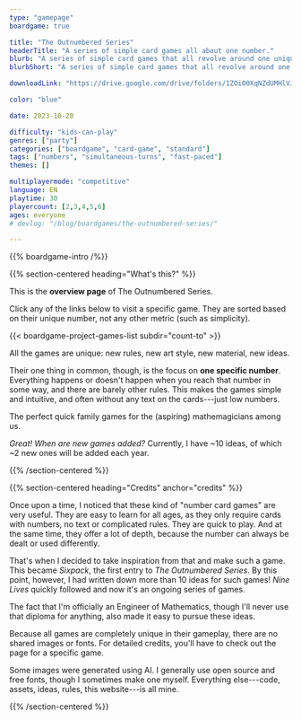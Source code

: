 ```yaml
---
type: "gamepage"
boardgame: true

title: "The Outnumbered Series"
headerTitle: "A series of simple card games all about one number."
blurb: "A series of simple card games that all revolve around one unique number, using it as creatively as possible."
blurbShort: "A series of simple card games that all revolve around one unique number."

downloadLink: "https://drive.google.com/drive/folders/1ZOi00XqNZdUMHlVJj0ylx_8vFSA6EPow"

color: "blue"

date: 2023-10-20

difficulty: "kids-can-play"
genres: ["party"]
categories: ["boardgame", "card-game", "standard"]
tags: ["numbers", "simultaneous-turns", "fast-paced"]
themes: []

multiplayermode: "competitive"
language: EN
playtime: 30
playercount: [2,3,4,5,6]
ages: everyone
# devlog: "/blog/boardgames/the-outnumbered-series/"

---
```


{{% boardgame-intro /%}}

{{% section-centered heading="What's this?" %}}

This is the **overview page** of The Outnumbered Series.

Click any of the links below to visit a specific game. They are sorted based on their unique number, not any other metric (such as simplicity).

{{< boardgame-project-games-list subdir="count-to" >}}

All the games are unique: new rules, new art style, new material, new ideas.

Their one thing in common, though, is the focus on **one specific number**. Everything happens or doesn't happen when you reach that number in some way, and there are barely other rules. This makes the games simple and intuitive, and often without any text on the cards---just low numbers.

The perfect quick family games for the (aspiring) mathemagicians among us.

_Great! When are new games added?_ Currently, I have ~10 ideas, of which ~2 new ones will be added each year.

{{% /section-centered %}}

{{% section-centered heading="Credits" anchor="credits" %}}

Once upon a time, I noticed that these kind of "number card games" are very useful. They are easy to learn for all ages, as they only require cards with numbers, no text or complicated rules. They are quick to play. And at the same time, they offer a lot of depth, because the number can always be dealt or used differently.

That's when I decided to take inspiration from that and make such a game. This became _Sixpack_, the first entry to _The Outnumbered Series_. By this point, however, I had written down more than 10 ideas for such games! _Nine Lives_ quickly followed and now it's an ongoing series of games.

The fact that I'm officially an Engineer of Mathematics, though I'll never use that diploma for anything, also made it easy to pursue these ideas.

Because all games are completely unique in their gameplay, there are no shared images or fonts. For detailed credits, you'll have to check out the page for a specific game.

Some images were generated using AI. I generally use open source and free fonts, though I sometimes make one myself. Everything else---code, assets, ideas, rules, this website---is all mine.

{{% /section-centered %}}